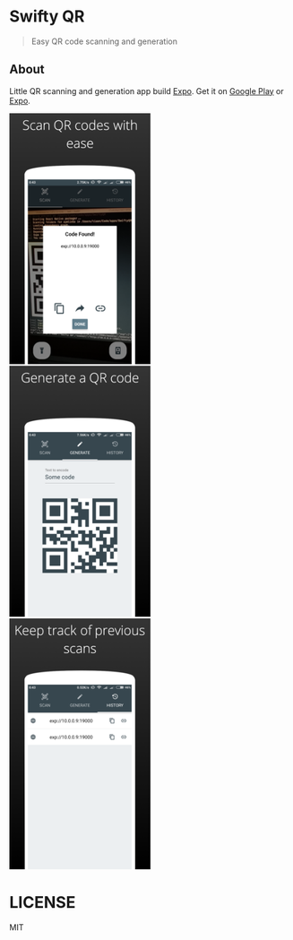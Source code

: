 # Swifty QR

> Easy QR code scanning and generation

## About

Little QR scanning and generation app build [Expo](http://expo.io/). Get it on [Google Play](https://play.google.com/store/apps/details?id=co.za.hackerdashery.swiftyqr) or [Expo](https://exp.host/@tiaan/swifty-qr).

<img width="50%" src="screenshots/screenshot_1.png" alt=""/>
<img width="50%" src="screenshots/screenshot_2.png" alt=""/>
<img width="50%" src="screenshots/screenshot_3.png" alt=""/>

# LICENSE

MIT
